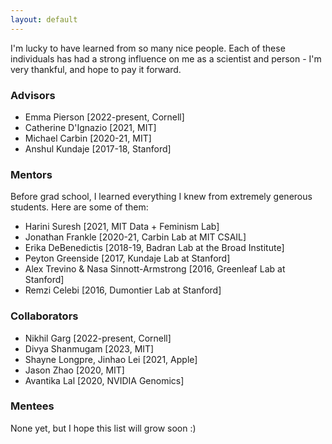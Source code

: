```yaml
---
layout: default
---
```


I'm lucky to have learned from so many nice people. Each of these individuals has had a strong influence on me as a scientist and person - I'm very thankful, and hope to pay it forward.

### Advisors
- Emma Pierson [2022-present, Cornell]
- Catherine D'Ignazio [2021, MIT]
- Michael Carbin [2020-21, MIT]
- Anshul Kundaje [2017-18, Stanford]

### Mentors
Before grad school, I learned everything I knew from extremely generous students. Here are some of them:
- Harini Suresh [2021, MIT Data + Feminism Lab]
- Jonathan Frankle [2020-21, Carbin Lab at MIT CSAIL]
- Erika DeBenedictis [2018-19, Badran Lab at the Broad Institute]
- Peyton Greenside [2017, Kundaje Lab at Stanford]
- Alex Trevino & Nasa Sinnott-Armstrong [2016, Greenleaf Lab at Stanford]
- Remzi Celebi [2016, Dumontier Lab at Stanford]

### Collaborators
- Nikhil Garg [2022-present, Cornell]
- Divya Shanmugam [2023, MIT]
- Shayne Longpre, Jinhao Lei [2021, Apple]
- Jason Zhao [2020, MIT]
- Avantika Lal [2020, NVIDIA Genomics]


### Mentees

None yet, but I hope this list will grow soon :)

